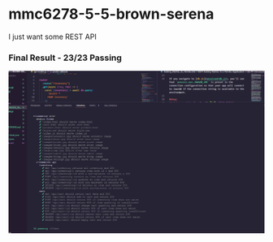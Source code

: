 # mmc6278-5-5-brown-serena

I just want some REST API

### Final Result - 23/23 Passing

![Final](./passing.png "Passing")

